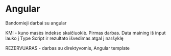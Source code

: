 # Angular

Bandomieji darbai su angular

KMI - kuno masės indekso skaičiuoklė. Pirmas darbas. Data maining iš input lauko į Type Script ir rezultato išvedimas atgal į naršyklę

REZERVUARAS - darbas su direktyvomis, Angular template
